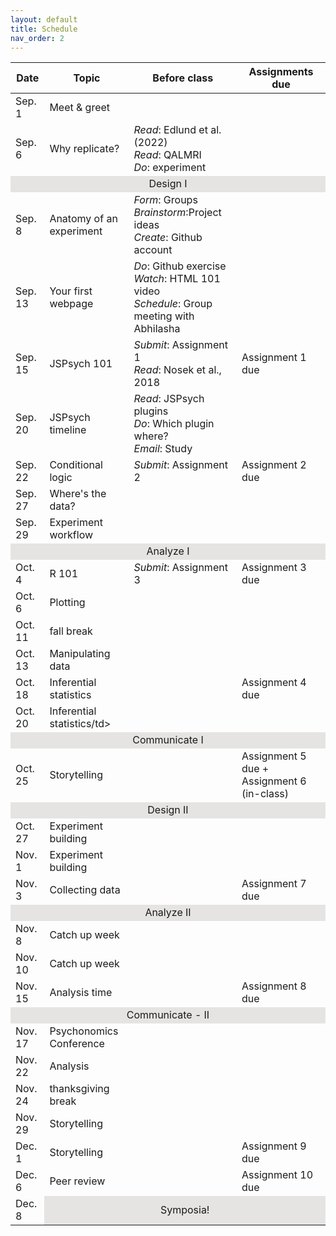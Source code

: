 ```yaml
---
layout: default
title: Schedule
nav_order: 2
---
```


<table>
    <thead>
        <tr>
            <th>Date</th>
            <th>Topic</th>
            <th>Before class</th>
            <th>Assignments due</th>
        </tr>
    </thead>
    <tbody>
    <tr><td>Sep. 1</td><td>Meet & greet</td><td></td><td></td></tr>
    <tr><td>Sep. 6</td><td>Why replicate?</td><td><i>Read</i>: Edlund et al. (2022)<br><i>Read</i>: QALMRI<br><i>Do</i>: experiment</td><td></td></tr>
    <tr><td style="text-align: center; vertical-align: middle;background-color:#E5E4E2" colspan = 4>Design I</td></tr>
    <tr><td>Sep. 8</td><td>Anatomy of an experiment</td><td><i>Form</i>: Groups<br><i>Brainstorm</i>:Project ideas<br><i>Create</i>: Github account<br></td><td></td></tr>
    <tr><td>Sep. 13</td><td>Your first webpage</td><td><i>Do</i>: Github exercise<br><i>Watch</i>: HTML 101 video<br><i>Schedule</i>: Group meeting with Abhilasha</td><td></td></tr>
    <tr><td>Sep. 15</td><td>JSPsych 101</td><td><i>Submit</i>: Assignment 1<br><i>Read</i>: Nosek et al., 2018<br></td><td>Assignment 1 due</td></tr>
    <tr><td>Sep. 20</td><td>JSPsych timeline</td><td><i>Read</i>: JSPsych plugins<br><i>Do</i>: Which plugin where?<br><i>Email</i>: Study<br></td><td></td></tr>
    <tr><td>Sep. 22</td><td>Conditional logic</td><td><i>Submit</i>: Assignment 2</td><td>Assignment 2 due</td></tr>
    <tr><td>Sep. 27</td><td>Where's the data?</td><td></td><td></td></tr>
    <tr><td>Sep. 29</td><td>Experiment workflow</td><td></td><td></td></tr>
    <tr><td style="text-align: center; vertical-align: middle;background-color:#E5E4E2" colspan = 4>Analyze I</td></tr>
    <tr><td>Oct. 4</td><td>R 101</td><td><i>Submit</i>: Assignment 3</td><td>Assignment 3 due</td></tr>
    <tr><td>Oct. 6</td><td>Plotting</td><td></td><td></td></tr>
    <tr><td>Oct. 11</td><td>fall break</td><td></td><td></td></tr>
    <tr><td>Oct. 13</td><td>Manipulating data</td><td></td><td></td></tr>
    <tr><td>Oct. 18</td><td>Inferential statistics</td><td></td><td>Assignment 4 due</td></tr>
    <tr><td>Oct. 20</td><td>Inferential statistics/td><td></td><td></td></tr>
    <tr><td style="text-align: center; vertical-align: middle;background-color:#E5E4E2" colspan = 4>Communicate I</td></tr>
    <tr><td>Oct. 25</td><td>Storytelling</td><td></td><td>Assignment 5 due + Assignment 6 (in-class)</td></tr>
    <tr><td style="text-align: center; vertical-align: middle;background-color:#E5E4E2" colspan = 4>Design II</td></tr>
    <tr><td>Oct. 27</td><td>Experiment building</td><td></td><td></td></tr>
    <tr><td>Nov. 1</td><td>Experiment building</td><td></td><td></td></tr>
    <tr><td>Nov. 3</td><td>Collecting data</td><td></td><td>Assignment 7 due</td></tr>
    <tr><td style="text-align: center; vertical-align: middle;background-color:#E5E4E2" colspan = 4>Analyze II</td></tr>
    <tr><td>Nov. 8</td><td>Catch up week</td><td></td><td></td></tr>
    <tr><td>Nov. 10</td><td>Catch up week</td><td></td><td></td></tr>
    <tr><td>Nov. 15</td><td>Analysis time</td><td></td><td>Assignment 8 due</td></tr>
    <tr><td style="text-align: center; vertical-align: middle;background-color:#E5E4E2" colspan = 4>Communicate - II</td></tr>
    <tr><td>Nov. 17</td><td>Psychonomics Conference</td><td></td><td></td></tr>
    <tr><td>Nov. 22</td><td>Analysis</td><td></td><td></td></tr>
    <tr><td>Nov. 24</td><td>thanksgiving break</td><td></td><td></td></tr>
    <tr><td>Nov. 29</td><td>Storytelling</td><td></td><td></td></tr>
    <tr><td>Dec. 1</td><td>Storytelling</td><td></td><td>Assignment 9 due</td></tr>
    <tr><td>Dec. 6</td><td>Peer review</td><td></td><td>Assignment 10 due</td></tr>
    <tr><td>Dec. 8</td><td style="text-align: center; vertical-align: middle;background-color:#E5E4E2" colspan = 3>Symposia!</td></tr>
    </tbody>
</table>